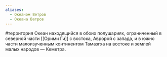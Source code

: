 ```yaml
---
aliases:
  - Океаном Ветров
  - Океана Ветров
---
```

#территория 
Океан находящийся в обоих полушариях, ограниченный в северной части [[Орими Ги]] с востока, Авророй с запада, и в южно части малоизученным континентом Тамазгха на востоке и землей малых народов — Кеметра.